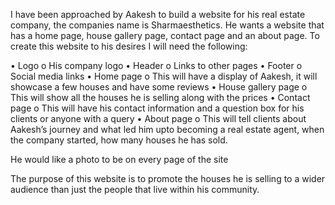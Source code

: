 I have been approached by Aakesh to build a website for his real estate company,  the companies name is Sharmaesthetics. He wants a website that has a home page, house gallery page, contact page and an about page. To create this website to his desires I will need the following:

•	Logo
    o	His company logo
•	Header
    o	Links to other pages
•	Footer
    o	Social media links
•	Home page
    o	This will have a display of Aakesh, it will showcase a few houses and have some reviews
•	House gallery page
    o	This will show all the houses he is selling along with the prices
•	Contact page
    o	This will have his contact information and a question box for his clients or anyone with a query
•	About page
    o	This will tell clients about Aakesh’s journey and what led him upto becoming a real estate agent, when the company started, how many houses he has sold.

He would like a photo to be on every page of the site

The purpose of this website is to promote the houses he is selling to a wider audience than just the people that live within his community.
